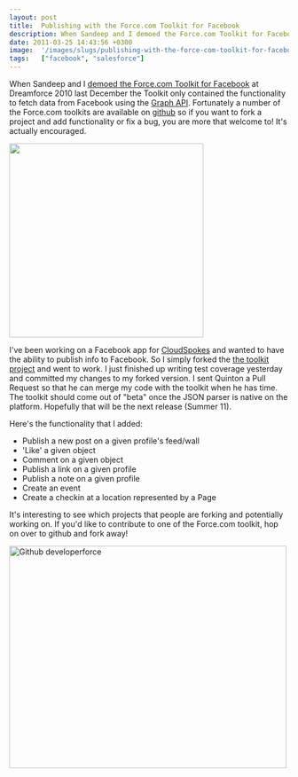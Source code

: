 ```yaml
---
layout: post
title:  Publishing with the Force.com Toolkit for Facebook
description: When Sandeep and I demoed the Force.com Toolkit for Facebook at Dreamforce 2010 last December the Toolkit only contained the functionality to fetch data from Facebook using the Graph API . Fortunately a number of the Force.com toolkits are available on github so if you want to fork a project and add functionality or fix a bug, you are more that welcome to! Its actually encouraged.   Ive been working on a Facebook app for CloudSpokes  and wanted to have the ability to publish info to Facebook. So
date: 2011-03-25 14:43:56 +0300
image:  '/images/slugs/publishing-with-the-force-com-toolkit-for-facebook.jpg'
tags:   ["facebook", "salesforce"]
---
```

<p>When Sandeep and I <a href="http://www.youtube.com/watch?v=1fd5UUmCHNo&hd=1">demoed the Force.com Toolkit for Facebook</a> at Dreamforce 2010 last December the Toolkit only contained the functionality to fetch data from Facebook using the <a href="http://developers.facebook.com/docs/reference/api/">Graph API</a>. Fortunately a number of the Force.com toolkits are available on <a href="https://github.com">github</a> so if you want to fork a project and add functionality or fix a bug, you are more that welcome to! It's actually encouraged.</p>
<p><a href="http://res.cloudinary.com/blog-jeffdouglas-com/image/upload/v1400327809/cloudspokes-fb_ikuxnp.png"><img src="http://res.cloudinary.com/blog-jeffdouglas-com/image/upload/v1400327809/cloudspokes-fb_ikuxnp.png" alt="" title="cloudspokes-fb" width="350" class="alignleft size-full wp-image-3812" /></a></p>
<p>I've been working on a Facebook app for <a href="http://www.cloudspokes.com">CloudSpokes</a> and wanted to have the ability to publish info to Facebook. So I simply forked the <a href="https://github.com/developerforce/Force.com-Toolkit-for-Facebook">the toolkit project</a> and went to work. I just finished up writing test coverage yesterday and committed my changes to my forked version. I sent Quinton a Pull Request so that he can merge my code with the toolkit when he has time. The toolkit should come out of "beta" once the JSON parser is native on the platform. Hopefully that will be the next release (Summer 11).</p>
<p>Here's the functionality that I added:</p>
<ul>
<li>Publish a new post on a given profile's feed/wall</li>
<li>'Like' a given object</li>
<li>Comment on a given object</li>
<li>Publish a link on a given profile</li>
<li>Publish a note on a given profile</li>
<li>Create an event</li>
<li>Create a checkin at a location represented by a Page </li>
</ul>
<p>It's interesting to see which projects that people are forking and potentially working on. If you'd like to contribute to one of the Force.com toolkit, hop on over to github and fork away!</p>
<p><img src="http://res.cloudinary.com/blog-jeffdouglas-com/image/upload/v1401022375/lhwg2qccrouqyir01c3t.png" border="0" alt="Github developerforce" width="500" height="401" /></p>
